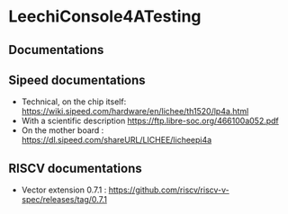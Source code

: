 # LeechiConsole4ATesting

## Documentations
## Sipeed documentations
* Technical, on the chip itself: https://wiki.sipeed.com/hardware/en/lichee/th1520/lp4a.html
* With a scientific description https://ftp.libre-soc.org/466100a052.pdf
* On the mother board : https://dl.sipeed.com/shareURL/LICHEE/licheepi4a
## RISCV documentations
* Vector extension 0.7.1 : https://github.com/riscv/riscv-v-spec/releases/tag/0.7.1
